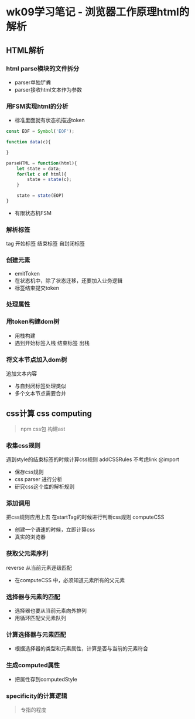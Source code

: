 # wk09学习笔记 - 浏览器工作原理html的解析

## HTML解析
### html parse模块的文件拆分
- parser单独铲粪
- parser接收html文本作为参数

### 用FSM实现html的分析
- 标准里面就有状态机描述token
```js
const EOF = Symbol('EOF');

function data(c){

}

parseHTML = function(html){
    let state = data;
    for(let c of html){
        state = state(c);
    }

    state = state(EOP)
}
```
- 有限状态机FSM

### 解析标签
tag 开始标签 结束标签 自封闭标签

### 创建元素
- emitToken
- 在状态机中，除了状态迁移，还要加入业务逻辑
- 标签结束提交token

### 处理属性

### 用token构建dom树
- 用栈构建
- 遇到开始标签入栈 结束标签 出栈
  

### 将文本节点加入dom树
追加文本内容
- 与自封闭标签处理类似
- 多个文本节点需要合并

## css计算 css computing
> npm css包 构建ast
### 收集css规则
遇到style的结束标签的时候计算css规则 addCSSRules
不考虑link @import
- 保存css规则
- css parser 进行分析
- 研究css这个库的解析规则

### 添加调用
把css规则应用上去 在startTag的时候进行判断css规则 computeCSS
- 创建一个语速的时候，立即计算css
- 真实的浏览器

### 获取父元素序列
reverse 
从当前元素逐级匹配
- 在computeCSS 中，必须知道元素所有的父元素

### 选择器与元素的匹配
- 选择器也要从当前元素向外排列
- 用循环匹配父元素队列

### 计算选择器与元素匹配
- 根据选择器的类型和元素属性，计算是否与当前的元素符合


### 生成computed属性
- 把属性存到computedStyle

### specificity的计算逻辑
> 专指的程度

